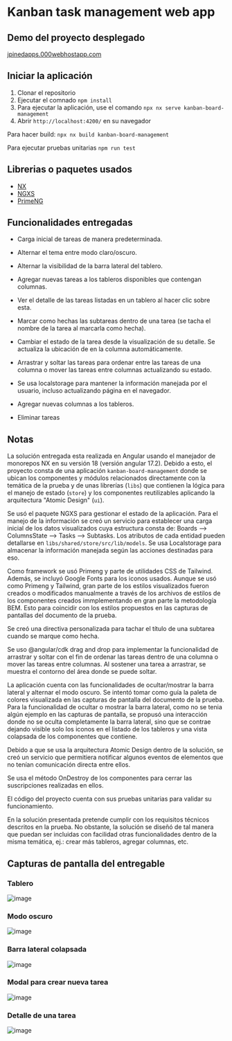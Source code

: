 # Kanban task management web app

## Demo del proyecto desplegado
[jpinedapps.000webhostapp.com](https://jpinedapps.000webhostapp.com/)

## Iniciar la aplicación

1. Clonar el repositorio
2. Ejecutar el comnado `npm install`
2. Para ejecutar la aplicación, use el comando `npx nx serve kanban-board-management`
3. Abrir `http://localhost:4200/` en su navegador

Para hacer build: `npx nx build kanban-board-management`

Para ejecutar pruebas unitarias `npm run test`

## Librerias o paquetes usados
- [NX](https://nx.dev/)
- [NGXS](https://www.ngxs.io/)
- [PrimeNG](https://primeng.org/)

## Funcionalidades entregadas
- Carga inicial de tareas de manera predeterminada.
- Alternar el tema entre modo claro/oscuro.
- Alternar la visibilidad de la barra lateral del tablero.
- Agregar nuevas tareas a los tableros disponibles que contengan columnas.
- Ver el detalle de las tareas listadas en un tablero al hacer clic sobre esta.
- Marcar como hechas las subtareas dentro de una tarea (se tacha el nombre de la tarea al marcarla como hecha).
- Cambiar el estado de la tarea desde la visualización de su detalle. Se actualiza la ubicación de en la columna automáticamente.
- Arrastrar y soltar las tareas para ordenar entre las tareas de una columna o mover las tareas entre columnas actualizando su estado.
- Se usa localstorage para mantener la información manejada por el usuario, incluso actualizando página en el navegador.

- Agregar nuevas columnas a los tableros.
- Eliminar tareas
 
## Notas

La solución entregada esta realizada en Angular usando el manejador de monorepos NX en su versión 18 (versión angular 17.2).
Debido a esto, el proyecto consta de una aplicación `kanban-board-management` donde se ubican los componentes y módulos relacionados directamente con la temática de la prueba y de unas librerías (`libs`) que contienen la lógica para el manejo de estado (`store`) y los componentes reutilizables aplicando la arquitectura "Atomic Design" (`ui`). 

Se usó el paquete NGXS para gestionar el estado de la aplicación. Para el manejo de la información se creó un servicio para establecer una carga inicial de los datos visualizados cuya estructura consta de: Boards --> ColumnsState --> Tasks --> Subtasks. Los atributos de cada entidad pueden detallarse en `libs/shared/store/src/lib/models`. Se usa Localstorage para almacenar la información manejada según las acciones destinadas para eso.

Como framework se usó Primeng y parte de utilidades CSS de Tailwind. Además, se incluyó Google Fonts para los iconos usados. Aunque se usó como Primeng y Tailwind, gran parte de los estilos visualizados fueron creados o modificados manualmente a través de los archivos de estilos de los componentes creados immplementando en gran parte la metodología BEM. Esto para coincidir con los estilos propuestos en las capturas de pantallas del documento de la prueba.

Se creó una directiva personalizada para tachar el título de una subtarea cuando se marque como hecha.

Se uso @angular/cdk drag and drop para implementar la funcionalidad de arrastrar y soltar con el fin de ordenar las tareas dentro de una columna o mover las tareas entre columnas. Al sostener una tarea a arrastrar, se muestra el contorno del área donde se puede soltar.

La aplicación cuenta con las funcionalidades de ocultar/mostrar la barra lateral y alternar el modo oscuro. Se intentó tomar como guía la paleta de colores visualizada en las capturas de pantalla del documento de la prueba. Para la funcionalidad de ocultar o mostrar la barra lateral, como no se tenia algún ejemplo en las capturas de pantalla, se propusó una interacción donde no se oculta completamente la barra lateral, sino que se contrae dejando visible solo los iconos en el listado de los tableros y una vista colapsada de los componentes que contiene.

Debido a que se usa la arquitectura Atomic Design dentro de la solución, se creó un servicio que permitiera notificar algunos eventos de elementos que no tenían comunicación directa entre ellos.

Se usa el método OnDestroy de los componentes para cerrar las suscripciones realizadas en ellos.

El código del proyecto cuenta con sus pruebas unitarias para validar su funcionamiento. 

En la solución presentada pretende cumplir con los requisitos técnicos descritos en la prueba. No obstante, la solución se diseñó de tal manera que puedan ser incluidas con facilidad otras funcionalidades dentro de la misma temática, ej.: crear más tableros, agregar columnas, etc.

## Capturas de pantalla del entregable

### Tablero

![image](https://github.com/jorgepinedalm/kanbanTaskManagement/assets/19978011/b3fab38c-c992-44db-affa-cb749c024c46)

### Modo oscuro

![image](https://github.com/jorgepinedalm/kanbanTaskManagement/assets/19978011/c1cd3c34-4409-4284-ab2e-5ab361fc2c47)

### Barra lateral colapsada

![image](https://github.com/jorgepinedalm/kanbanTaskManagement/assets/19978011/a7544f2e-cd38-45ca-8579-cb244e20a47d)

### Modal para crear nueva tarea

![image](https://github.com/jorgepinedalm/kanbanTaskManagement/assets/19978011/f8540f40-f621-4392-bc67-9f2f38529042)

### Detalle de una tarea

![image](https://github.com/jorgepinedalm/kanbanTaskManagement/assets/19978011/a85a7baa-f0d6-4733-ba1d-4193793500da)

